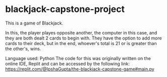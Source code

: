 # blackjack-capstone-project
This is a game of Blackjack. 

In this, the player playes opposite another, the computer in this case, and they are both dealt 2 cards to begin with. They have the option to add more cards to their deck, but in the end, whoever's total is 21 or is greater than the other's, wins.

Language used: Python
The code for this was originally written on the online IDE, Replit and can be accessed by the following link: https://replit.com/@IpshaGupta/the-blackjack-capstone-game#main.py

